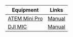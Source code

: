 | Equipment | Links |
| --------- | ----- |
| [ATEM Mini Pro](https://www.blackmagicdesign.com/products/atemmini) | [Manual](https://www.blackmagicdesign.com/products/atemmini/gettingstarted) |
| [DJI MIC](https://www.dji.com/mic) | [Manual](https://dl.djicdn.com/downloads/DJI_Mic/DJI_Mic_User_Manual_v1.0_en.pdf) |